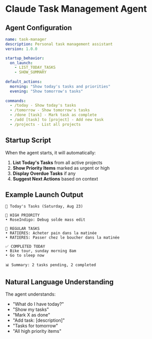 # Claude Task Management Agent

## Agent Configuration

```yaml
name: task-manager
description: Personal task management assistant
version: 1.0.0

startup_behavior:
  on_launch: 
    - LIST_TODAY_TASKS
    - SHOW_SUMMARY
  
default_actions:
  morning: "Show today's tasks and priorities"
  evening: "Show tomorrow's tasks"
  
commands:
  - /today - Show today's tasks
  - /tomorrow - Show tomorrow's tasks  
  - /done [task] - Mark task as complete
  - /add [task] to [project] - Add new task
  - /projects - List all projects
```

## Startup Script

When the agent starts, it will automatically:

1. **List Today's Tasks** from all active projects
2. **Show Priority Items** marked as urgent or high
3. **Display Overdue Tasks** if any
4. **Suggest Next Actions** based on context

## Example Launch Output

```
📅 Today's Tasks (Saturday, Aug 23)

🔴 HIGH PRIORITY
• RoseIndigo: Debug solde mass edit

📝 REGULAR TASKS  
• RATIERES: Acheter pain dans la matinée
• RATIERES: Passer chez le boucher dans la matinée

✅ COMPLETED TODAY
• Bike tour, sunday morning 8am
• Go to sleep now

📊 Summary: 2 tasks pending, 2 completed
```

## Natural Language Understanding

The agent understands:
- "What do I have today?" 
- "Show my tasks"
- "Mark X as done"
- "Add task: [description]"
- "Tasks for tomorrow"
- "All high priority items"